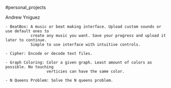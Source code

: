 #personal_projects

Andrew Yniguez

    - BeatBox: A music or beat making interface. Upload custom sounds or use default ones to
               create any music you want. Save your progress and upload it later to continue.
               Simple to use interface with intuitive controls.

    - Cipher: Encode or decode text files.

    - Graph Coloring: Color a given graph. Least amount of colors as possible. No touching 
                      verticies can have the same color.

    - N Queens Problem: Solve the N queens problem.
